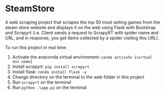 # SteamStore
A web scraping project that scrapes the top 50 most selling games from the steam store website and displays it on the web using Flask with Bootstrap and Scrapyrt (i.e. Client sends a request to ScrapyRT with spider name and URL, and in response, you get items collected by a spider visiting this URL).

To run this project in real time:
1) Activate the anaconda virtual environment: `conda activate {virtual env name}`
2) Install scrapyrt: `pip install scrapyrt`
3) Install flask: `conda install flask -y`
4) Change directory on the terminal to the web folder in this project
5) Run `scrapyrt` on the terminal
6) Run `python .\app.py` on the terminal
